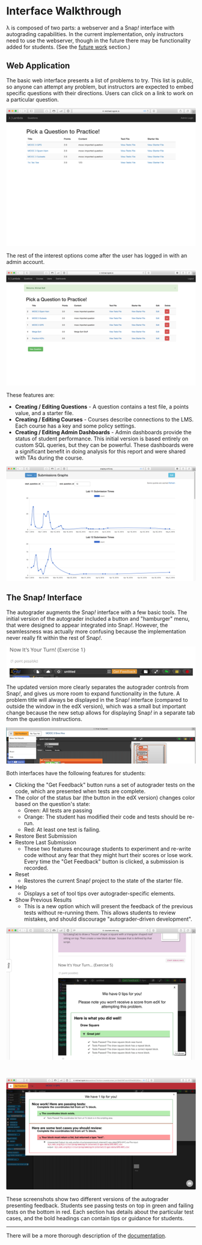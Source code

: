 # Interface Walkthrough

λ is composed of two parts: a webserver and a Snap<em>!</em> interface with autograding capabilities. In the current implementation, only instructors need to use the webserver, though in the future there may be functionality added for students. (See the [future work](future-work.md) section.)

## Web Application

The basic web interface presents a list of problems to try. This list is public, so anyone can attempt any problem, but instructors are expected to embed specific questions with their directions. Users can click on a link to work on a particular question.

![The initial page is a list of questions to try.](images/home-page.png)

The rest of the interest options come after the user has logged in with an admin account.

![Administrators have additional functionality.](images/home-admin.png)

These features are:

* <b>Creating / Editing Questions</b> - A question contains a test file, a points value, and a starter file.
* <b>Creating / Editing Courses</b> - Courses describe connections to the LMS. Each course has a key and some policy settings.
* <b>Creating / Editing Admin Dashboards</b> - Admin dashboards provide the status of student performance. This initial version is based entirely on custom SQL queries, but they can be powerful. These dashboards were a significant benefit in doing analysis for this report and were shared with TAs during the course. 

![A dashboard showing the first two labs the submission times for autograder requests for.](images/graphs-overview.png)

## The Snap<em>!</em> Interface

The autograder augments the Snap<em>!</em> interface with a few basic tools. The initial version of the autograder included a button and "hamburger" menu, that were designed to appear integrated into Snap<em>!</em>. However, the seamlessness was actually more confusing because the implementation never really fit within the rest of Snap<em>!</em>.

![The initial (edX) version which had a heavily integrated feedback button.](images/edx-controls.png)

The updated version more clearly separates the autograder controls from Snap<em>!</em>, and gives us more room to expand functionality in the future. A problem title will always be displayed in the Snap<em>!</em> interface (compared to outside the window in the edX version), which was a small but important change because the new setup allows for displaying Snap<em>!</em> in a separate tab from the question instructions.

![Updated controls for the autograder showing a dropdown menu.](images/new-controls.png)


Both interfaces have the following features for students:

* Clicking the "Get Feedback" button runs a set of autograder tests on the code, which are presented when tests are complete.
* The color of the status bar (the button in the edX version) changes color based on the question's state:
	* Green: All tests are passing
	* Orange: The student has modified their code and tests should be re-run.
	* Red: At least one test is failing.
* Restore Best Submission
* Restore Last Submission
	* These two features encourage students to experiment and re-write code without any fear that they might hurt their scores or lose work. Every time the "Get Feedback" button is clicked, a submission is recorded.
* Reset
	* Restores the current Snap<em>!</em> project to the state of the starter file.
* Help
	* Displays a set of tool tips over autograder-specific elements. 
* Show Previous Results
	* This is a new option which will present the feedback of the previous tests without re-running them. This allows students to review mistakes, and should discourage "autograder-driven development".

![An example of the feedback presented when everything is correct.](./images/snap-edx.png)

<br />

![An example of feedback showing with some failing cases.](./images/feedback-incorrect.png)

These screenshots show two different versions of the autograder presenting feedback. Students see passing tests on top in green and failing tests on the bottom in red. Each section has details about the particular test cases, and the bold headings can contain tips or guidance for students.

---

There will be a more thorough description of the [documentation](../docs/README.md).
